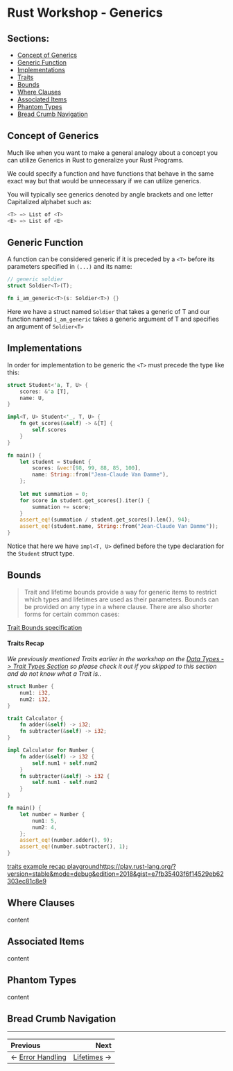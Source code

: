 # Rust Workshop - Generics

## Sections:

* [Concept of Generics](#concept-of-generics)
* [Generic Function](#generic-function)
* [Implementations](#implementations)
* [Traits](#traits)
* [Bounds](#bounds)
* [Where Clauses](#where-clauses)
* [Associated Items](#associated-items)
* [Phantom Types](#phantom-types)
* [Bread Crumb Navigation](#bread-crumb-navigation)

## Concept of Generics

Much like when you want to make a general analogy about a concept you can utilize Generics in Rust to generalize your Rust Programs.

We could specify a function and have functions that behave in the same exact way but that would be unnecessary if we can utilize generics.

You will typically see generics denoted by angle brackets and one letter Capitalized alphabet such as:

```rust
<T> => List of <T>
<E> => List of <E>
```

## Generic Function

A function can be considered generic if it is preceded by a `<T>` before its parameters specified in `(...)` and its name:

```rust
// generic soldier
struct Soldier<T>(T);

fn i_am_generic<T>(s: Soldier<T>) {}
```

Here we have a struct named `Soldier` that takes a generic of T and our function named `i_am_generic` takes a generic argument of T and specifies an argument of `Soldier<T>`

## Implementations

In order for implementation to be generic the `<T>` must precede the type like this:

```rust
struct Student<'a, T, U> {
    scores: &'a [T],
    name: U,
}

impl<T, U> Student<'_, T, U> {
    fn get_scores(&self) -> &[T] {
        self.scores
    }
}

fn main() {
    let student = Student {
        scores: &vec![98, 99, 88, 85, 100],
        name: String::from("Jean-Claude Van Damme"),
    };
    
    let mut summation = 0;
    for score in student.get_scores().iter() {
        summation += score;
    }
    assert_eq!(summation / student.get_scores().len(), 94);
    assert_eq!(student.name, String::from("Jean-Claude Van Damme"));
}
```

Notice that here we have `impl<T, U>` defined before the type declaration for the `Student` struct type.

## Bounds

> Trait and lifetime bounds provide a way for generic items to restrict which types and lifetimes are used as their parameters. Bounds can be provided on any type in a where clause. There are also shorter forms for certain common cases:

[Trait Bounds specification](https://doc.rust-lang.org/reference/trait-bounds.html)

#### Traits Recap

*We previously mentioned Traits earlier in the workshop on the [Data Types -> Trait Types Section](./data_types.md#trait-types) so please check it out if you skipped to this section and do not know what a Trait is..*

```rust
struct Number {
    num1: i32,
    num2: i32,
}

trait Calculator {
    fn adder(&self) -> i32;
    fn subtracter(&self) -> i32;
}

impl Calculator for Number {
    fn adder(&self) -> i32 {
        self.num1 + self.num2
    }
    fn subtracter(&self) -> i32 {
        self.num1 - self.num2
    }
}

fn main() {
    let number = Number {
        num1: 5,
        num2: 4,
    };
    assert_eq!(number.adder(), 9);
    assert_eq!(number.subtracter(), 1);
}
```

[traits example recap playground]()https://play.rust-lang.org/?version=stable&mode=debug&edition=2018&gist=e7fb35403f6f14529eb62303ec81c8e9

## Where Clauses

content

## Associated Items

content

## Phantom Types

content

## Bread Crumb Navigation
_________________________

Previous | Next
:------- | ---:
← [Error Handling](./error_handling.md) | [Lifetimes](./lifetimes.md) →
